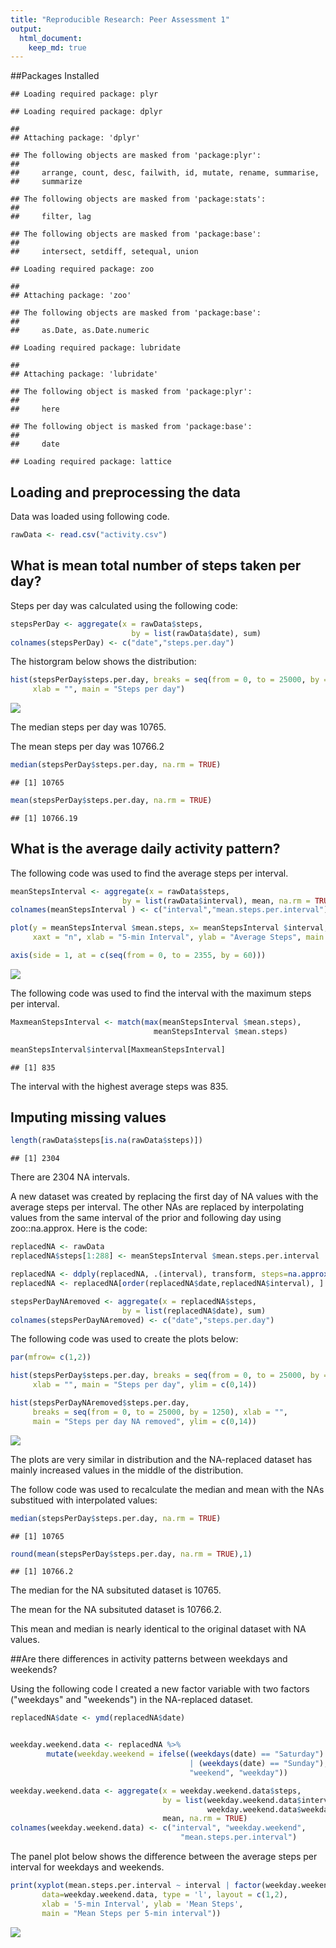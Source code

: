 ```yaml
---
title: "Reproducible Research: Peer Assessment 1"
output: 
  html_document:
    keep_md: true
---
```





##Packages Installed


```
## Loading required package: plyr
```

```
## Loading required package: dplyr
```

```
## 
## Attaching package: 'dplyr'
```

```
## The following objects are masked from 'package:plyr':
## 
##     arrange, count, desc, failwith, id, mutate, rename, summarise,
##     summarize
```

```
## The following objects are masked from 'package:stats':
## 
##     filter, lag
```

```
## The following objects are masked from 'package:base':
## 
##     intersect, setdiff, setequal, union
```

```
## Loading required package: zoo
```

```
## 
## Attaching package: 'zoo'
```

```
## The following objects are masked from 'package:base':
## 
##     as.Date, as.Date.numeric
```

```
## Loading required package: lubridate
```

```
## 
## Attaching package: 'lubridate'
```

```
## The following object is masked from 'package:plyr':
## 
##     here
```

```
## The following object is masked from 'package:base':
## 
##     date
```

```
## Loading required package: lattice
```



## Loading and preprocessing the data

Data was loaded using following code.


```r
rawData <- read.csv("activity.csv")
```



## What is mean total number of steps taken per day?

Steps per day was calculated using the following code:


```r
stepsPerDay <- aggregate(x = rawData$steps,
                           by = list(rawData$date), sum)
colnames(stepsPerDay) <- c("date","steps.per.day")
```

The historgram below shows the distribution:


```r
hist(stepsPerDay$steps.per.day, breaks = seq(from = 0, to = 25000, by = 1250), 
     xlab = "", main = "Steps per day")
```

![](PA1_template_files/figure-html/unnamed-chunk-4-1.png)<!-- -->

The median steps per day was 10765.

The mean steps per day was 10766.2


```r
median(stepsPerDay$steps.per.day, na.rm = TRUE)
```

```
## [1] 10765
```

```r
mean(stepsPerDay$steps.per.day, na.rm = TRUE)
```

```
## [1] 10766.19
```



## What is the average daily activity pattern?

The following code was used  to find the average steps per interval.


```r
meanStepsInterval <- aggregate(x = rawData$steps,
                         by = list(rawData$interval), mean, na.rm = TRUE)
colnames(meanStepsInterval ) <- c("interval","mean.steps.per.interval")

plot(y = meanStepsInterval $mean.steps, x= meanStepsInterval $interval, type = "l", 
     xaxt = "n", xlab = "5-min Interval", ylab = "Average Steps", main = "Mean.Steps")

axis(side = 1, at = c(seq(from = 0, to = 2355, by = 60)))
```

![](PA1_template_files/figure-html/unnamed-chunk-6-1.png)<!-- -->

The following code was used to find the interval with the maximum steps per interval.


```r
MaxmeanStepsInterval <- match(max(meanStepsInterval $mean.steps),
                                meanStepsInterval $mean.steps)

meanStepsInterval$interval[MaxmeanStepsInterval]
```

```
## [1] 835
```

The interval with the highest average steps was 835.



## Imputing missing values


```r
length(rawData$steps[is.na(rawData$steps)])
```

```
## [1] 2304
```

There are 2304 NA intervals.

A new dataset was created by replacing the first day of NA values with the average steps per interval.
The other NAs are replaced by interpolating values from the same interval of the prior and following day using zoo::na.approx.
Here is the code:


```r
replacedNA <- rawData
replacedNA$steps[1:288] <- meanStepsInterval $mean.steps.per.interval 

replacedNA <- ddply(replacedNA, .(interval), transform, steps=na.approx(steps, rule=2))
replacedNA <- replacedNA[order(replacedNA$date,replacedNA$interval), ]

stepsPerDayNAremoved <- aggregate(x = replacedNA$steps,
                         by = list(replacedNA$date), sum)
colnames(stepsPerDayNAremoved) <- c("date","steps.per.day")
```

The following code was used to create the plots below:

```r
par(mfrow= c(1,2))

hist(stepsPerDay$steps.per.day, breaks = seq(from = 0, to = 25000, by = 1250), 
     xlab = "", main = "Steps per day", ylim = c(0,14))

hist(stepsPerDayNAremoved$steps.per.day, 
     breaks = seq(from = 0, to = 25000, by = 1250), xlab = "", 
     main = "Steps per day NA removed", ylim = c(0,14))
```

![](PA1_template_files/figure-html/unnamed-chunk-10-1.png)<!-- -->

The plots are very similar in distribution and the NA-replaced dataset has mainly increased values in the middle of the distribution.

The follow code was used to recalculate the median and mean with the NAs substitued with interpolated values:


```r
median(stepsPerDay$steps.per.day, na.rm = TRUE)
```

```
## [1] 10765
```

```r
round(mean(stepsPerDay$steps.per.day, na.rm = TRUE),1)
```

```
## [1] 10766.2
```

The median for the NA subsituted dataset is 10765.

The mean for the NA subsituted dataset is 10766.2.  

This mean and median is nearly identical to the original dataset with NA values.



##Are there differences in activity patterns between weekdays and weekends?

Using the following code I created a new factor variable with two factors ("weekdays" and "weekends") in the NA-replaced dataset.


```r
replacedNA$date <- ymd(replacedNA$date)


weekday.weekend.data <- replacedNA %>%
        mutate(weekday.weekend = ifelse((weekdays(date) == "Saturday")
                                        | (weekdays(date) == "Sunday"),
                                        "weekend", "weekday"))

weekday.weekend.data <- aggregate(x = weekday.weekend.data$steps,
                                  by = list(weekday.weekend.data$interval, 
                                            weekday.weekend.data$weekday.weekend), 
                                  mean, na.rm = TRUE)
colnames(weekday.weekend.data) <- c("interval", "weekday.weekend",
                                      "mean.steps.per.interval")
```
The panel plot below shows the difference between the average steps per interval for weekdays and weekends.


```r
print(xyplot(mean.steps.per.interval ~ interval | factor(weekday.weekend), 
       data=weekday.weekend.data, type = 'l', layout = c(1,2),
       xlab = '5-min Interval', ylab = 'Mean Steps', 
       main = "Mean Steps per 5-min interval"))
```

![](PA1_template_files/figure-html/unnamed-chunk-13-1.png)<!-- -->

